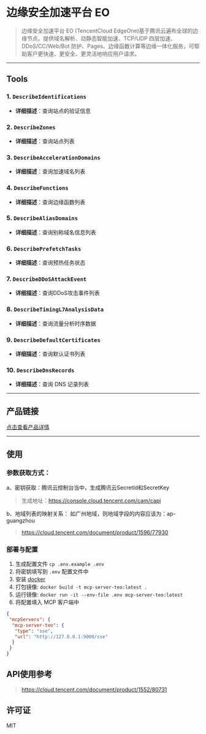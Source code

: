 # 边缘安全加速平台 EO
> 边缘安全加速平台 EO (TencentCloud EdgeOne)基于腾讯云遍布全球的边缘节点，提供域名解析、动静态智能加速、TCP/UDP 四层加速、DDoS/CC/Web/Bot 防护、Pages、边缘函数计算等边缘一体化服务，可帮助客户更快速、更安全、更灵活地响应用户请求。

---

## Tools

### 1. `DescribeIdentifications`
- **详细描述**：查询站点的验证信息

### 2. `DescribeZones`
- **详细描述**：查询站点列表

### 3. `DescribeAccelerationDomains`
- **详细描述**：查询加速域名列表

### 4. `DescribeFunctions`
- **详细描述**：查询边缘函数列表

### 5. `DescribeAliasDomains`
- **详细描述**：查询别称域名信息列表

### 6. `DescribePrefetchTasks`
- **详细描述**：查询预热任务状态

### 7. `DescribeDDoSAttackEvent`
- **详细描述**：查询DDoS攻击事件列表

### 8. `DescribeTimingL7AnalysisData`
- **详细描述**：查询流量分析时序数据

### 9. `DescribeDefaultCertificates`
- **详细描述**：查询默认证书列表

### 10. `DescribeDnsRecords`
- **详细描述**：查询 DNS 记录列表

---

## 产品链接
[点击查看产品详情](https://cloud.tencent.com/product/teo)

---

## 使用


### 参数获取方式：

a、密钥获取：腾讯云控制台当中，生成腾讯云SecretId和SecretKey
> 生成地址：https://console.cloud.tencent.com/cam/capi

b、地域列表的映射关系：
如广州地域，则地域字段的内容应该为：ap-guangzhou
> https://cloud.tencent.com/document/product/1596/77930

### 部署与配置
1. 生成配置文件
   `cp .env.example .env`
2. 将密钥填写到 `.env` 配置文件中
3. 安装 [docker](https://www.docker.com/)
4. 打包镜像: `docker build -t mcp-server-teo:latest .`
5. 运行镜像: `docker run -it --env-file .env mcp-server-teo:latest`
6. 将配置填入 MCP 客户端中
```json
{
 "mcpServers": {
  "mcp-server-teo": {
   "type": "sse",
   "url": "http://127.0.0.1:9000/sse"
  }
 }
}
```


## API使用参考

>https://cloud.tencent.com/document/product/1552/80731



## 许可证

MIT